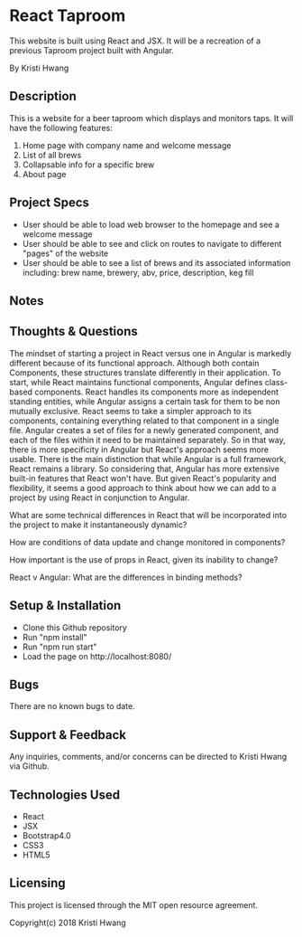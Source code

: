# React Taproom

This website is built using React and JSX.  It will be a recreation of a previous Taproom project built with Angular.

By Kristi Hwang

## Description

This is a website for a beer taproom which displays and monitors taps. It will have the following features:

1. Home page with company name and welcome message
2. List of all brews
3. Collapsable info for a specific brew
3. About page

## Project Specs

* User should be able to load web browser to the homepage and see a welcome message
* User should be able to see and click on routes to navigate to different "pages" of the website
* User should be able to see a list of brews and its associated information including: brew name, brewery, abv, price, description, keg fill

## Notes

## Thoughts & Questions
The mindset of starting a project in React versus one in Angular is markedly different because of its functional approach.  Although both contain Components, these structures translate differently in their application.  To start, while React maintains functional components, Angular defines class-based components.  React handles its components more as independent standing entities, while Angular assigns a certain task for them to be non mutually exclusive.  React seems to take a simpler approach to its components, containing everything related to that component in a single file.  Angular creates a set of files for a newly generated component, and each of the files within it need to be maintained separately. So in that way, there is more specificity in Angular but React's approach seems more usable.  There is the main distinction that while Angular is a full framework, React remains a library.  So considering that, Angular has more extensive built-in features that React won't have.  But given React's popularity and flexibility, it seems a good approach to think about how we can add to a project by using React in conjunction to Angular.

What are some technical differences in React that will be incorporated into the project to make it instantaneously dynamic?

How are conditions of data update and change monitored in components?

How important is the use of props in React, given its inability to change?

React v Angular: What are the differences in binding methods?

## Setup & Installation

* Clone this Github repository
* Run "npm install"
* Run "npm run start"
* Load the page on http://localhost:8080/

## Bugs

There are no known bugs to date.

## Support & Feedback

Any inquiries, comments, and/or concerns can be directed to Kristi Hwang via Github.

## Technologies Used

* React
* JSX
* Bootstrap4.0
* CSS3
* HTML5

## Licensing

This project is licensed through the MIT open resource agreement.

Copyright(c) 2018 Kristi Hwang

